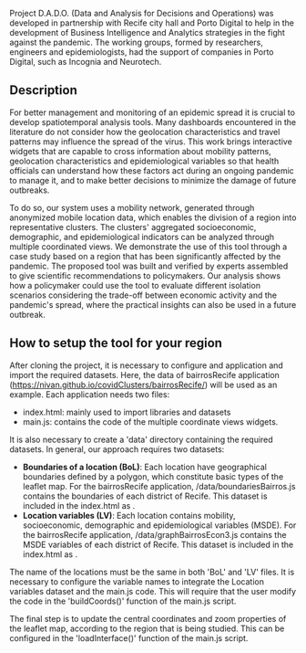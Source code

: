 
Project D.A.D.O. (Data and Analysis for Decisions and Operations) was developed in partnership with Recife city hall and 
Porto Digital to help in the development of Business Intelligence and Analytics strategies in the fight against the pandemic. The
working groups, formed by researchers, engineers and epidemiologists, had the support of companies in Porto Digital, such as Incognia and Neurotech.

## Description

For better management and monitoring of an epidemic spread it is crucial to develop spatiotemporal analysis tools. 
Many dashboards encountered in the literature do not consider how the geolocation characteristics and travel patterns may 
influence the spread of the virus. This work brings interactive widgets that are capable to cross information about mobility patterns, 
geolocation characteristics and epidemiological variables so that health officials can understand how these factors act during an ongoing
pandemic to manage it, and to make better decisions to minimize the damage of future outbreaks. 

To do so, our system uses a mobility network, generated through anonymized mobile location data, which enables the division of a
region into representative clusters. The clusters' aggregated socioeconomic, demographic, and epidemiological indicators can be
analyzed through multiple coordinated views. We demonstrate the use of this tool through a case study based on a
region that has been significantly affected by the pandemic. The proposed tool was built and verified by experts assembled to give
scientific recommendations to policymakers. Our analysis shows how a policymaker could use the tool to evaluate different 
isolation scenarios considering the trade-off between economic activity and the pandemic's spread, where the practical insights can also
be used in a future outbreak.

## How to setup the tool for your region

After cloning the project, it is necessary to configure and application and import the required datasets. Here, the data of bairrosRecife 
application (https://nivan.github.io/covidClusters/bairrosRecife/) will be used as an example. Each application needs two files: 

- index.html: mainly used to import libraries and datasets 
- main.js: contains the code of the multiple coordinate views widgets. 

It is also necessary to create a 'data' directory containing the required datasets. In general, our approach requires two datasets:

- **Boundaries of a location (BoL)**: Each location have geographical boundaries defined by a polygon, which constitute basic types of the leaflet map. For the 
  bairrosRecife application, /data/boundariesBairros.js contains the boundaries of each district of Recife. This dataset is included in the index.html as 
  <script src="../data/boundariesBairros.js"></script>.
- **Location variables (LV)**: Each location contains mobility, socioeconomic, demographic and epidemiological variables (MSDE). For the bairrosRecife application, 
  /data/graphBairrosEcon3.js contains the MSDE variables of each district of Recife. This dataset is included in the index.html as 
  <script src="../data/graphBairrosEcon3.js"></script>.
 
 The name of the locations must be the same in both 'BoL' and 'LV' files. It is necessary to configure the variable names to integrate the Location variables  dataset and the main.js code. This will require that the user modify the code in the 'buildCoords()' function of the main.js script.
 
 The final step is to update the central coordinates and zoom properties of the leaflet map, according to the region that is being studied. This can be configured
 in the 'loadInterface()' function of the main.js script.

